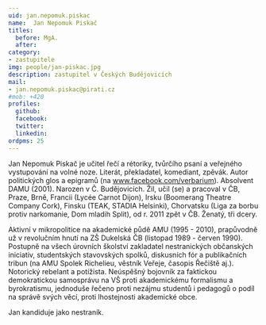 ```yaml
---
uid: jan.nepomuk.piskac
name:  Jan Nepomuk Piskač
titles:
  before: MgA.
  after:
category:
- zastupitele
img: people/jan-piskac.jpg
description: zastupitel v Českých Budějovicích
mail:
- jan.nepomuk.piskac@pirati.cz
#mob: +420
profiles:
  github:
  facebook:				
  twitter:
  linkedin:
ordpms: 25 
---
```


Jan Nepomuk Piskač je učitel řečí a rétoriky, tvůrčího psaní a veřejného vystupování na volné noze. Literát, překladatel, komediant, zpěvák. Autor politických glos a epigramů (na www.facebook.com/verbarium). Absolvent DAMU (2001). Narozen v Č. Budějovicích. Žil, učil (se) a pracoval v ČB, Praze, Brně, Francii (Lycée Carnot Dijon), Irsku (Boomerang Theatre Company Cork), Finsku (TEAK, STADIA Helsinki), Chorvatsku (Liga za borbu protiv narkomanie, Dom mladih Split), od r. 2011 zpět v ČB. Ženatý, tři dcery.

Aktivní v mikropolitice na akademické půdě AMU (1995 - 2010), prapůvodně už v revolučním hnutí na ZŠ Dukelská ČB (listopad 1989 - červen 1990). Postupně na všech úrovních školství zakladatel nestranických občanských iniciativ, studentských stavovských spolků, diskusních fór a publikačních tribun (na AMU Spolek Richelieu, věstník Veřeje, časopis Řečiště aj.). Notorický rebelant a potížista. Neúspěšný bojovník za faktickou demokratickou samosprávu na VŠ proti akademickému formalismu a byrokratismu, jednoduše řečeno proti nezájmu studentů i pedagogů o podíl na správě svých věcí, proti lhostejnosti akademické obce.

Jan kandiduje jako nestraník.

